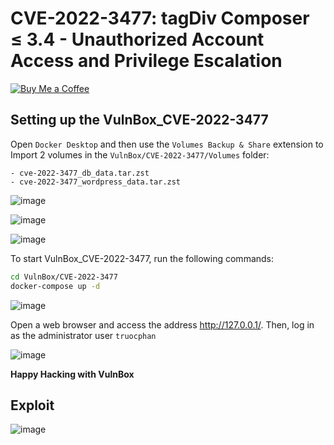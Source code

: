 # CVE-2022-3477: tagDiv Composer ≤ 3.4 - Unauthorized Account Access and Privilege Escalation
[![Buy Me a Coffee](https://www.buymeacoffee.com/assets/img/custom_images/orange_img.png)](https://www.buymeacoffee.com/truocphan)

## Setting up the VulnBox_CVE-2022-3477
Open `Docker Desktop` and then use the `Volumes Backup & Share` extension to Import 2 volumes in the `VulnBox/CVE-2022-3477/Volumes` folder:
```
- cve-2022-3477_db_data.tar.zst
- cve-2022-3477_wordpress_data.tar.zst
```

![image](https://user-images.githubusercontent.com/57470560/234201241-e9bf64c1-f42d-476e-b5f5-ea57d505c2f4.png)

![image](https://user-images.githubusercontent.com/57470560/234201729-d5723228-26fb-427a-94fc-2119b723143b.png)

![image](https://user-images.githubusercontent.com/57470560/234202299-7cf84fec-1fef-4f4b-bfcd-bb8ec028e72c.png)

To start VulnBox_CVE-2022-3477, run the following commands:
```bash
cd VulnBox/CVE-2022-3477
docker-compose up -d
```

![image](https://user-images.githubusercontent.com/57470560/234203065-b0a46b2c-bc4b-4e3b-b1ca-512086daaaf1.png)

Open a web browser and access the address http://127.0.0.1/. Then, log in as the administrator user `truocphan`

![image](https://user-images.githubusercontent.com/57470560/234203206-a74514e6-a2eb-40c1-90d6-c1af8252c3c0.png)

**Happy Hacking with VulnBox**

## Exploit

![image](https://user-images.githubusercontent.com/57470560/234325289-50f227b9-0c8c-4480-a6eb-47243a48b86b.png)
